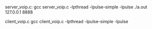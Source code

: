 server_voip.c:
gcc server_voip.c -lpthread -lpulse-simple -lpulse
./a.out 127.0.0.1 8888


client_voip.c
gcc client_voip.c -lpthread -lpulse-simple -lpulse
